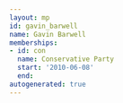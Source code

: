 ```yaml
---
layout: mp
id: gavin_barwell
name: Gavin Barwell
memberships:
- id: con
  name: Conservative Party
  start: '2010-06-08'
  end: 
autogenerated: true
---
```

